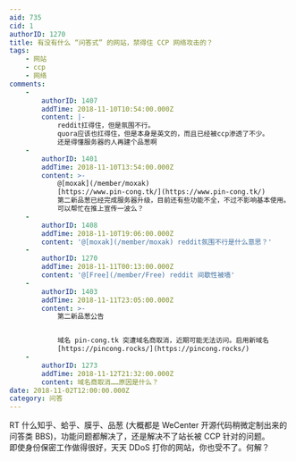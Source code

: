 ```yaml
---
aid: 735
cid: 1
authorID: 1270
title: 有没有什么 “问答式” 的网站，禁得住 CCP 网络攻击的？
tags:
    - 网站
    - ccp
    - 网络
comments:
    -
        authorID: 1407
        addTime: 2018-11-10T10:54:00.000Z
        content: |-
            reddit扛得住，但是氛围不行。  
            quora应该也扛得住，但是本身是英文的，而且已经被ccp渗透了不少。  
            还是得懂服务器的人再建个品葱啊
    -
        authorID: 1401
        addTime: 2018-11-10T13:54:00.000Z
        content: >-
            @[moxak](/member/moxak)
            [https://www.pin-cong.tk/](https://www.pin-cong.tk/)
            第二新品葱已经完成服务器升级，目前还有些功能不全，不过不影响基本使用。 @[Ciao](/member/Ciao)
            可以帮忙在推上宣传一波么？
    -
        authorID: 1408
        addTime: 2018-11-10T19:06:00.000Z
        content: '@[moxak](/member/moxak) reddit氛围不行是什么意思？'
    -
        authorID: 1270
        addTime: 2018-11-11T00:13:00.000Z
        content: '@[Free](/member/Free) reddit 间歇性被墙'
    -
        authorID: 1403
        addTime: 2018-11-11T23:05:00.000Z
        content: >-
            第二新品葱公告


            域名 pin-cong.tk 突遭域名商取消，近期可能无法访问。启用新域名
            [https://pincong.rocks/](https://pincong.rocks/)
    -
        authorID: 1273
        addTime: 2018-11-12T21:32:00.000Z
        content: 域名商取消……原因是什么？
date: 2018-11-02T12:00:00.000Z
category: 问答
---
```


RT 什么知乎、蛤乎、膜乎、品葱 (大概都是 WeCenter 开源代码稍微定制出来的 问答类 BBS)，功能问题都解决了，还是解决不了站长被 CCP 针对的问题。  
即使身份保密工作做得很好，天天 DDoS 打你的网站，你也受不了。何解？
